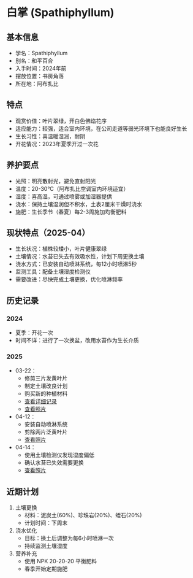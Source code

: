 # 白掌 (Spathiphyllum)

## 基本信息
- 学名：Spathiphyllum
- 别名：和平百合
- 入手时间：2024年前
- 摆放位置：书房角落
- 所在地：阿布扎比

## 特点
- 观赏价值：叶片翠绿，开白色佛焰花序
- 适应能力：较强，适合室内环境，在公司走道等弱光环境下也能良好生长
- 生长习性：喜温暖湿润，耐阴
- 开花情况：2023年夏季开过一次花

## 养护要点
- 光照：明亮散射光，避免直射阳光
- 温度：20-30°C（阿布扎比空调室内环境适宜）
- 湿度：喜高湿，可通过喷雾或加湿器提供
- 浇水：保持土壤湿润但不积水，土表2厘米干燥时浇水
- 施肥：生长季节（春夏）每2-3周施加均衡肥料

## 现状特点（2025-04）
- 生长状况：植株较矮小，叶片健康翠绿
- 土壤情况：水苔已失去有效吸水性，计划下周更换土壤
- 浇水方式：已安装自动喷淋系统，每12小时喷淋5秒
- 监测工具：配备土壤湿度检测仪
- 需要改进：尽快完成土壤更换，优化喷淋频率

## 历史记录
### 2024
- 夏季：开花一次
- 时间不详：进行了一次换盆，改用水苔作为生长介质

### 2025
- 03-22：
  - 修剪三片发黄叶片
  - 制定土壤改良计划
  - 购买新的种植材料
  - [查看详细记录](../../对话/白掌/2024-03-22.md)
  - [查看照片](../../图片/白掌/2025-03-22_163418.jpg)
- 04-12：
  - 安装自动喷淋系统
  - 剪除两片泛黄叶片
  - [查看照片](../../图片/白掌/IMG_20250412_121132.jpg)
- 04-14：
  - 使用土壤检测仪发现湿度偏低
  - 确认水苔已失效需要更换
  - [查看照片](../../图片/白掌/IMG_20250414_001618.jpg)

## 近期计划
1. 土壤更换
   - 材料：泥炭土(60%)、珍珠岩(20%)、蛭石(20%)
   - 计划时间：下周末
2. 浇水优化
   - 目标：换土后调整为每6小时喷淋一次
   - 持续监测土壤湿度
3. 营养补充
   - 使用 NPK 20-20-20 平衡肥料
   - 春季开始定期施肥 